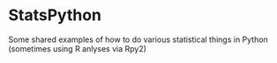 # StatsPython
Some shared examples of how to do various statistical things in Python (sometimes using R anlyses via Rpy2)
